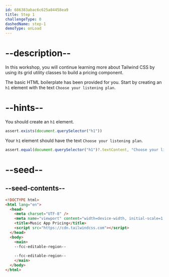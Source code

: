 ```yaml
---
id: 686383abac6c625a84458ea9
title: Step 1
challengeType: 0
dashedName: step-1
demoType: onLoad
---
```


# --description--

In this workshop, you will continue learning more about Tailwind CSS by using its grid utility classes to build a pricing component.

The basic HTML boilerplate has been provided for you. Start by creating an `h1` element with the text `Choose your listening plan`.

# --hints--

You should create an `h1` element.

```js
assert.exists(document.querySelector("h1"))
```

Your `h1` element should have the text `Choose your listening plan`.

```js
assert.equal(document.querySelector("h1")?.textContent, "Choose your listening plan")
```

# --seed--

## --seed-contents--

```html
<!DOCTYPE html>
<html lang="en">
  <head>
    <meta charset="UTF-8" />
    <meta name="viewport" content="width=device-width, initial-scale=1.0" />
    <title>Music App Pricing</title>
    <script src="https://cdn.tailwindcss.com"></script>
  </head>
  <body>
    <main>
    --fcc-editable-region--
    
    --fcc-editable-region--
    </main>
  </body>
</html>
```
